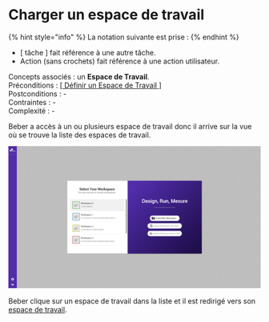 # Charger un espace de travail

{% hint style="info" %}
La notation suivante est prise :
{% endhint %}

* \[ tâche \] fait référence à une autre tâche.
* Action \(sans crochets\) fait référence à une action utilisateur.

Concepts associés : un **Espace de Travail**.  
Préconditions : [\[ Définir un Espace de Travail \]](definir-un-espace-de-travail.md)  
Postconditions : -  
Contraintes : -  
Complexité : -

Beber a accès à un ou plusieurs espace de travail donc il arrive sur la vue où se trouve la liste des espaces de travail.  

![Vue liste des espaces de travail](../../.gitbook/assets/workspace-select.png)

Beber clique sur un espace de travail dans la liste et il est redirigé vers son [espace de travail](visualiser-un-espace-de-travail.md).

